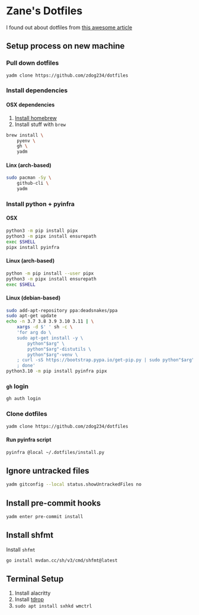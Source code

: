# Zane's Dotfiles

I found out about dotfiles from [this awesome article](https://www.atlassian.com/git/tutorials/dotfiles)

## Setup process on new machine

### Pull down dotfiles

```sh
yadm clone https://github.com/zdog234/dotfiles
```

### Install dependencies

#### OSX dependencies

1. [Install homebrew](https://docs.brew.sh/Installation)
2. Install stuff with `brew`

```sh
brew install \
    pyenv \
	gh \
    yadm
```

#### Linx (arch-based)

```sh
sudo pacman -Sy \
	github-cli \
	yadm
```

### Install python + pyinfra

#### OSX

```sh
python3 -m pip install pipx
python3 -m pipx install ensurepath
exec $SHELL
pipx install pyinfra
```

#### Linux (arch-based)

```sh
python -m pip install --user pipx
python3 -m pipx install ensurepath
exec $SHELL
```

#### Linux (debian-based)

```sh
sudo add-apt-repository ppa:deadsnakes/ppa
sudo apt-get update
echo -n 3.7 3.8 3.9 3.10 3.11 | \
	xargs -d $' ' sh -c \
	'for arg do \
    sudo apt-get install -y \
        python"$arg" \
        python"$arg"-distutils \
        python"$arg"-venv \
	; curl -sS https://bootstrap.pypa.io/get-pip.py | sudo python"$arg" \
	; done'
python3.10 -m pip install pyinfra pipx
```

### `gh` login

```sh
gh auth login
```

### Clone dotfiles

```sh
yadm clone https://github.com/zdog234/dotfiles
```

#### Run pyinfra script

```sh
pyinfra @local ~/.dotfiles/install.py
```

## Ignore untracked files

```sh
yadm gitconfig --local status.showUntrackedFiles no
```

## Install pre-commit hooks

```sh
yadm enter pre-commit install
```

## Install shfmt

Install `shfmt`

```sh
go install mvdan.cc/sh/v3/cmd/shfmt@latest
```

## Terminal Setup

1. Install alacritty
2. Install [tdrop](https://github.com/noctuid/tdrop)
3. `sudo apt install sxhkd wmctrl`
